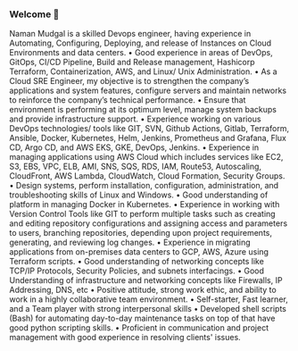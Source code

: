 ### Welcome 👋
Naman Mudgal is a skilled Devops engineer, having experience in Automating, Configuring, Deploying, and release of Instances on Cloud Environments and data centers.
• Good experience in areas of DevOps, GitOps, CI/CD Pipeline, Build and Release management, Hashicorp Terraform, Containerization, AWS, and Linux/ Unix Administration.
• As a Cloud SRE Engineer, my objective is to strengthen the company’s applications and system features, configure servers and maintain networks to reinforce the company’s technical performance.
• Ensure that environment is performing at its optimum level, manage system backups and provide infrastructure support.
• Experience working on various DevOps technologies/ tools like GIT, SVN, Github Actions, Gitlab, Terraform, Ansible, Docker, Kubernetes, Helm, Jenkins, Prometheus and Grafana, Flux CD, Argo CD, and AWS EKS, GKE, DevOps, Jenkins.
• Experience in managing applications using AWS Cloud which includes services like EC2, S3, EBS, VPC, ELB, AMI, SNS, SQS, RDS, IAM, Route53, Autoscaling, CloudFront, AWS Lambda, CloudWatch, Cloud Formation, Security Groups.
• Design systems, perform installation, configuration, administration, and troubleshooting skills of Linux and Windows.
• Good understanding of platform in managing Docker in Kubernetes.
• Experience in working with Version Control Tools like GIT to perform multiple tasks such as creating and editing repository configurations and assigning access and parameters to users, branching repositories, depending upon project requirements, generating, and reviewing log changes.
• Experience in migrating applications from on-premises data centers to GCP, AWS, Azure using Terraform scripts.
• Good understanding of networking concepts like TCP/IP Protocols, Security Policies, and subnets interfacings.
• Good Understanding of infrastructure and networking concepts like Firewalls, IP Addressing, DNS, etc
• Positive attitude, strong work ethic, and ability to work in a highly collaborative team environment.
• Self-starter, Fast learner, and a Team player with strong interpersonal skills
• Developed shell scripts (Bash) for automating day-to-day maintenance tasks on top of that have good python scripting skills.
• Proficient in communication and project management with good experience in resolving clients' issues.
